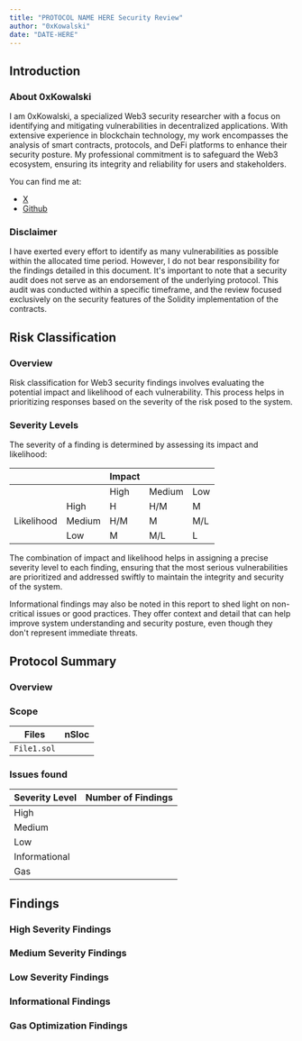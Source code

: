```yaml
---
title: "PROTOCOL NAME HERE Security Review"
author: "0xKowalski"
date: "DATE-HERE"
---
```


## Introduction

### About 0xKowalski

I am 0xKowalski, a specialized Web3 security researcher with a focus on identifying and mitigating vulnerabilities in decentralized applications. With extensive experience in blockchain technology, my work encompasses the analysis of smart contracts, protocols, and DeFi platforms to enhance their security posture. My professional commitment is to safeguard the Web3 ecosystem, ensuring its integrity and reliability for users and stakeholders.

You can find me at:
- [X](https://x.com/0xKowalski_)
- [Github](https://github.com/0xKowalski1)

### Disclaimer

I have exerted every effort to identify as many vulnerabilities as possible within the allocated time period. However, I do not bear responsibility for the findings detailed in this document. It's important to note that a security audit does not serve as an endorsement of the underlying protocol. This audit was conducted within a specific timeframe, and the review focused exclusively on the security features of the Solidity implementation of the contracts.

## Risk Classification

### Overview

Risk classification for Web3 security findings involves evaluating the potential impact and likelihood of each vulnerability. This process helps in prioritizing responses based on the severity of the risk posed to the system.

### Severity Levels

The severity of a finding is determined by assessing its impact and likelihood:

|            |        | Impact |        |     |
| ---------- | ------ | ------ | ------ | --- |
|            |        | High   | Medium | Low |
|            | High   | H      | H/M    | M   |
| Likelihood | Medium | H/M    | M      | M/L |
|            | Low    | M      | M/L    | L   |

The combination of impact and likelihood helps in assigning a precise severity level to each finding, ensuring that the most serious vulnerabilities are prioritized and addressed swiftly to maintain the integrity and security of the system.

Informational findings may also be noted in this report to shed light on non-critical issues or good practices. They offer context and detail that can help improve system understanding and security posture, even though they don't represent immediate threats.

## Protocol Summary

### Overview



### Scope

| Files               | nSloc |
|---------------------|-------|
| `File1.sol`         |       |

### Issues found

| Severity Level  | Number of Findings |
|-----------------|--------------------|
| High            |                    |
| Medium          |                    |
| Low             |                    |
| Informational   |                    |
| Gas             |                    |

## Findings

### High Severity Findings

### Medium Severity Findings

### Low Severity Findings

### Informational Findings

### Gas Optimization Findings
